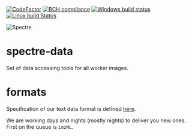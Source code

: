 [![CodeFactor](https://www.codefactor.io/repository/github/spectre-team/spectre-data/badge)](https://www.codefactor.io/repository/github/spectre-team/spectre-data)
[![BCH compliance](https://bettercodehub.com/edge/badge/spectre-team/spectre-data?branch=master)](https://bettercodehub.com/)
[![Windows build status](https://ci.appveyor.com/api/projects/status/2urwodbvkfwfd2kh/branch/master?svg=true)](https://ci.appveyor.com/project/gmrukwa/spectre-data/branch/master)
[![Linux build Status](https://travis-ci.org/spectre-team/spectre-data.svg?branch=master)](https://travis-ci.org/spectre-team/spectre-data)

![Spectre](https://user-images.githubusercontent.com/1897842/31115297-0fe2c3aa-a822-11e7-90e6-92ceccf76137.jpg)

# spectre-data

Set of data accessing tools for all worker images.

# formats

Specification of our text data format is defined
[here](https://github.com/spectre-team/spectre/wiki/File-data-format).

We are working days and nights (mostly nights) to deliver you new ones. First
on the queue is `imzML`.
